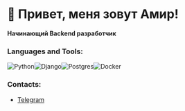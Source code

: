 # 👋 Привет, меня зовут Амир!
**Начинающий Backend разработчик**

### Languages and Tools:
![Python](https://img.shields.io/badge/python-3670A0?style=for-the-badge&logo=python&logoColor=ffdd54)![Django](https://img.shields.io/badge/django-%23092E20.svg?style=for-the-badge&logo=django&logoColor=white)![Postgres](https://img.shields.io/badge/postgres-%23316192.svg?style=for-the-badge&logo=postgresql&logoColor=white)![Docker](https://img.shields.io/badge/docker-%230db7ed.svg?style=for-the-badge&logo=docker&logoColor=white)
<!-- ![Nginx](https://img.shields.io/badge/nginx-%23009639.svg?style=for-the-badge&logo=nginx&logoColor=white) -->
### Contacts:
- [Telegram](https://t.me/amiraktayev)
<!---
pewdred/pewdredd is a ✨ special ✨ repository because its `README.md` (this file) appears on your GitHub profile.
You can click the Preview link to take a look at your changes.
--->
